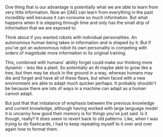 One thing that is our advantage is potentially what we are able to learn from very little information. Now an [[AI]] can learn from everything in the past incredibly well because it can consume so much information. But what happens when it is stepping through time and only has the small drip of information that we are exposed to.

Think about if you wanted robots with individual personalities. An autonomous human being takes in information and is shaped by it. But if you've got an autonomous robot its own personality is competing with orders of magnitude more information in its original training.

This, combined with humans' ability forget could make our thinking more dynamic - less like a plant. So potentially an AI maybe able to grow like a tree, but then may be stuck in the ground in a way, whereas humans may die and forget and have all of these flaws, but when faced with a new environment are able to adapt much quicker perhaps. It probably shouldn't be because there are lots of ways in a machine can adapt as a human cannot adapt.

But just that that imbalance of emphasis between the previous knowledge and current knowledge, although having worked with large language model it is uncanny how good their memory is for things you've just said. Is it though, really? It does seem to revert back to old patterns. Like, when I was trying to do flashcards, I had to keep repeating myself to it over and over again how to format them.